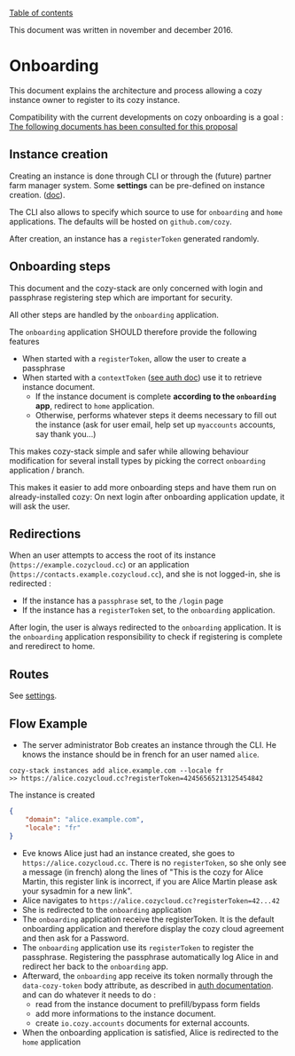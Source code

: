 [Table of contents](../README.md#table-of-contents)

This document was written in november and december 2016.

# Onboarding

This document explains the architecture and process allowing a cozy instance
owner to register to its cozy instance.

Compatibility with the current developments on cozy onboarding is a goal :
[The following documents has been consulted for this proposal](https://github.com/cozy/cozy-proxy/blob/bf9af7f2342e3fc183a8b4e72bcedb909afa3eb8/docs/client/)

## Instance creation

Creating an instance is done through CLI or through the (future) partner farm
manager system. Some **settings** can be pre-defined on instance creation.
([doc](instance.md#creation)).

The CLI also allows to specify which source to use for `onboarding` and `home`
applications. The defaults will be hosted on `github.com/cozy`.

After creation, an instance has a `registerToken` generated randomly.

## Onboarding steps

This document and the cozy-stack are only concerned with login and passphrase
registering step which are important for security.

All other steps are handled by the `onboarding` application.

The `onboarding` application SHOULD therefore provide the following features

-   When started with a `registerToken`, allow the user to create a passphrase
-   When started with a `contextToken`
    ([see auth doc](auth.md#how-to-get-a-token)) use it to retrieve instance
    document.
    -   If the instance document is complete **according to the `onboarding`
        app**, redirect to `home` application.
    -   Otherwise, performs whatever steps it deems necessary to fill out the
        instance (ask for user email, help set up `myaccounts` accounts, say
        thank you...)

This makes cozy-stack simple and safer while allowing behaviour modification for
several install types by picking the correct `onboarding` application / branch.

This makes it easier to add more onboarding steps and have them run on
already-installed cozy: On next login after onboarding application update, it
will ask the user.

## Redirections

When an user attempts to access the root of its instance
(`https://example.cozycloud.cc`) or an application
(`https://contacts.example.cozycloud.cc`), and she is not logged-in, she is
redirected :

-   If the instance has a `passphrase` set, to the `/login` page
-   If the instance has a `registerToken` set, to the `onboarding` application.

After login, the user is always redirected to the `onboarding` application. It
is the `onboarding` application responsibility to check if registering is
complete and reredirect to home.

## Routes

See [settings](settings.md).

## Flow Example

-   The server administrator Bob creates an instance through the CLI. He knows
    the instance should be in french for an user named `alice`.

```
cozy-stack instances add alice.example.com --locale fr
>> https://alice.cozycloud.cc?registerToken=42456565213125454842
```

The instance is created

```json
{
    "domain": "alice.example.com",
    "locale": "fr"
}
```

-   Eve knows Alice just had an instance created, she goes to
    `https://alice.cozycloud.cc`. There is no `registerToken`, so she only see a
    message (in french) along the lines of "This is the cozy for Alice Martin,
    this register link is incorrect, if you are Alice Martin please ask your
    sysadmin for a new link".
-   Alice navigates to `https://alice.cozycloud.cc?registerToken=42...42`
-   She is redirected to the `onboarding` application
-   The `onboarding` application receive the registerToken. It is the default
    onboarding application and therefore display the cozy cloud agreement and
    then ask for a Password.
-   The `onboarding` application use its `registerToken` to register the
    passphrase. Registering the passphrase automatically log Alice in and
    redirect her back to the `onboarding` app.
-   Afterward, the `onboarding` app receive its token normally through the
    `data-cozy-token` body attribute, as described in
    [auth documentation](./auth.md). and can do whatever it needs to do :
    -   read from the instance document to prefill/bypass form fields
    -   add more informations to the instance document.
    -   create `io.cozy.accounts` documents for external accounts.
-   When the onboarding application is satisfied, Alice is redirected to the
    `home` application
